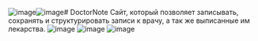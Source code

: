 ![image](https://github.com/Zimin0/DoctorNote/assets/67171139/488b1c2d-9da9-48ce-a4ae-f5964afa3997)![image](https://github.com/Zimin0/DoctorNote/assets/67171139/dd9c3ef0-87c8-4191-b8c8-e7380b6d2d65)# DoctorNote
Сайт, который позволяет записывать, сохранять и структурировать записи к врачу, а так же выписанные им лекарства. 
![image](https://github.com/Zimin0/DoctorNote/assets/67171139/3dd58612-963e-4b92-b75e-cdf2e29d7942)
![image](https://github.com/Zimin0/DoctorNote/assets/67171139/185b223e-c5f0-402e-a586-127c2fb76a2f)
![image](https://github.com/Zimin0/DoctorNote/assets/67171139/eaa481eb-7eda-4872-b65b-4d39c1b7d974)

